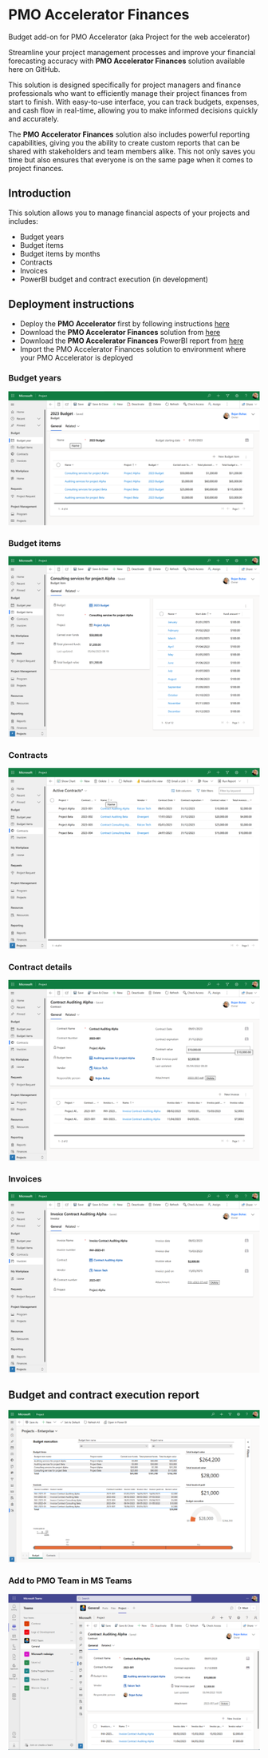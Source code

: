 # PMO Accelerator Finances
Budget add-on for PMO Accelerator (aka Project for the web accelerator)

Streamline your project management processes and improve your financial forecasting accuracy with **PMO Accelerator Finances** solution available here on GitHub.

This solution is designed specifically for project managers and finance professionals who want to efficiently manage their project finances from start to finish. With easy-to-use interface, you can track budgets, expenses, and cash flow in real-time, allowing you to make informed decisions quickly and accurately.

The **PMO Accelerator Finances** solution also includes powerful reporting capabilities, giving you the ability to create custom reports that can be shared with stakeholders and team members alike. This not only saves you time but also ensures that everyone is on the same page when it comes to project finances.

## Introduction
This solution allows you to manage financial aspects of your projects and includes:
- Budget years
- Budget items
- Budget items by months
- Contracts
- Invoices
- PowerBI budget and contract execution (in development)

## Deployment instructions
- Deploy the **PMO Accelerator** first by following instructions [here](https://learn.microsoft.com/en-us/project-for-the-web/deploy-project-for-web-accelerator-power-bi-template)
- Download the **PMO Accelerator Finances** solution from [here](/ProjectsEnterprise_1_0_0_4_managed.zip)
- Download the **PMO Accelerator Finances** PowerBI report from [here](/Projects%20Enterprise.pbit)
- Import the PMO Accelerator Finances solution to environment where your PMO Accelerator is deployed

### Budget years
![Alt text](/images/01_budget.png "Budget years")

### Budget items
![Alt text](/images/02_budget_items.png "Budget items")

### Contracts
![Alt text](/images/03_contracts.png "Contract")

### Contract details
![Alt text](/images/04_contract_details.png "Contract details")

### Invoices
![Alt text](/images/05_Invoice.png "Invoices")

## Budget and contract execution report
![Alt text](/images/06_Finances_Report.png "budget and contract execution")

### Add to PMO Team in MS Teams
![Alt text](/images/07_run_in_teams.png "Run in MS Teams")
